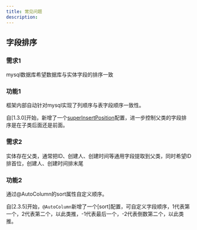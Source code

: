 ```yaml
---
title: 常见问题
description:
---
```


## 字段排序

### 需求1

mysql数据库希望数据库与实体字段的排序一致

### 功能1

框架内部自动针对mysql实现了列顺序与表字段顺序一致性。

自[1.3.0]开始，新增了一个[superInsertPosition](/配置.html#super-insert-position)配置，进一步控制父类的字段排序是在子类后面还是前面。


### 需求2

实体存在父类，通常把ID、创建人、创建时间等通用字段提取到父类，同时希望ID排首位，创建人、创建时间排末尾

### 功能2

通过@AutoColumn的sort属性自定义顺序。

自[2.3.5]开始，`@AutoColumn`新增了一个[sort]配置，可自定义字段顺序，1代表第一个，2代表第二个，以此类推，-1代表最后一个，-2代表倒数第二个，以此类推。
